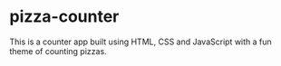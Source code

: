 # pizza-counter
This is a counter app built using HTML, CSS and JavaScript with a fun theme of counting pizzas. 
